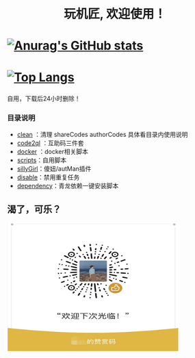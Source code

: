 # <h1 align="center"> 玩机匠, 欢迎使用！</h1>
# [![Anurag's GitHub stats](https://github-readme-stats.vercel.app/api?username=funyhook)](https://github.com/funyhook/tuku/) 
# [![Top Langs](https://github-readme-stats.vercel.app/api/top-langs/?username=funyhook)](https://github.com/funyhook/tuku/)
###
自用，下载后24小时删除！
### 目录说明
 - [clean](clean) ：清理 shareCodes authorCodes 具体看目录内使用说明
 - [code2ql](code2ql) ：互助码三件套
 - [docker](docker) ：docker相关脚本
 - [scripts](scripts)：自用脚本
 - [sillyGirl](sillyGirl)：傻妞/autMan插件
 - [disable](disable)：禁用重复任务
 - [dependency](dependency)：青龙依赖一键安装脚本
## 渴了，可乐？
<img src="static/img/donate.png"  height="300" width="400">
